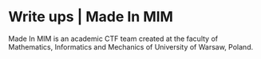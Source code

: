 Write ups | Made In MIM
========

Made In MIM is an academic CTF team created at the faculty of Mathematics,
Informatics and Mechanics of University of Warsaw, Poland.

